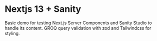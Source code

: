 # Nextjs 13 + Sanity

Basic demo for testing Next.js Server Components and Sanity Studio to handle its content. GROQ query validation with zod and Tailwindcss for styling.
